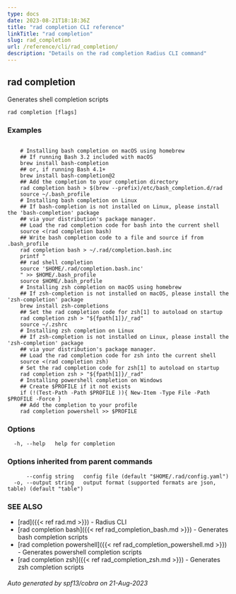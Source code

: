 ```yaml
---
type: docs
date: 2023-08-21T18:18:36Z
title: "rad completion CLI reference"
linkTitle: "rad completion"
slug: rad_completion
url: /reference/cli/rad_completion/
description: "Details on the rad completion Radius CLI command"
---
```

## rad completion

Generates shell completion scripts

```
rad completion [flags]
```

### Examples

```

	# Installing bash completion on macOS using homebrew
	## If running Bash 3.2 included with macOS
	brew install bash-completion
	## or, if running Bash 4.1+
	brew install bash-completion@2
	## Add the completion to your completion directory
	rad completion bash > $(brew --prefix)/etc/bash_completion.d/rad
	source ~/.bash_profile
	# Installing bash completion on Linux
	## If bash-completion is not installed on Linux, please install the 'bash-completion' package
	## via your distribution's package manager.
	## Load the rad completion code for bash into the current shell
	source <(rad completion bash)
	## Write bash completion code to a file and source if from .bash_profile
	rad completion bash > ~/.rad/completion.bash.inc
	printf "
	## rad shell completion
	source '$HOME/.rad/completion.bash.inc'
	" >> $HOME/.bash_profile
	source $HOME/.bash_profile
	# Installing zsh completion on macOS using homebrew
	## If zsh-completion is not installed on macOS, please install the 'zsh-completion' package
	brew install zsh-completions
	## Set the rad completion code for zsh[1] to autoload on startup
	rad completion zsh > "${fpath[1]}/_rad"
	source ~/.zshrc
	# Installing zsh completion on Linux
	## If zsh-completion is not installed on Linux, please install the 'zsh-completion' package
	## via your distribution's package manager.
	## Load the rad completion code for zsh into the current shell
	source <(rad completion zsh)
	# Set the rad completion code for zsh[1] to autoload on startup
	rad completion zsh > "${fpath[1]}/_rad"
	# Installing powershell completion on Windows
	## Create $PROFILE if it not exists
	if (!(Test-Path -Path $PROFILE )){ New-Item -Type File -Path $PROFILE -Force }
	## Add the completion to your profile
	rad completion powershell >> $PROFILE

```

### Options

```
  -h, --help   help for completion
```

### Options inherited from parent commands

```
      --config string   config file (default "$HOME/.rad/config.yaml")
  -o, --output string   output format (supported formats are json, table) (default "table")
```

### SEE ALSO

* [rad]({{< ref rad.md >}})	 - Radius CLI
* [rad completion bash]({{< ref rad_completion_bash.md >}})	 - Generates bash completion scripts
* [rad completion powershell]({{< ref rad_completion_powershell.md >}})	 - Generates powershell completion scripts
* [rad completion zsh]({{< ref rad_completion_zsh.md >}})	 - Generates zsh completion scripts

###### Auto generated by spf13/cobra on 21-Aug-2023
